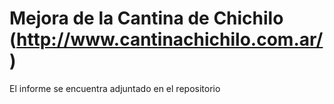 # Mejora de la Cantina de Chichilo (http://www.cantinachichilo.com.ar/)

El informe se encuentra adjuntado en el repositorio
